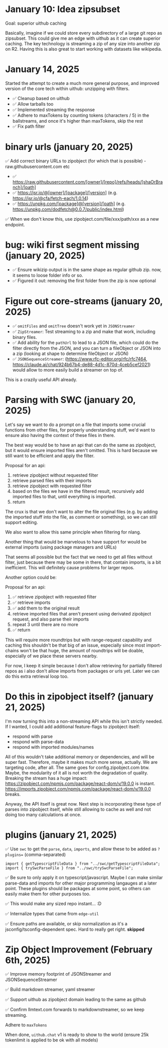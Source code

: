 # January 10: Idea zipsubset

Goal: superior uithub caching

Basically, imagine if we could store every subdirectory of a large git repo as zipsubset. This could give me an edge with uithub as it can create superior caching. The key technology is streaming a zip of any size into another zip on R2. Having this is also great to start working with datasets like wikipedia.

# January 14, 2025

Started the attempt to create a much more general purpose, and improved version of the core tech within uithub: unzipping with filters.

- ✅ Cleanup based on uithub
- ✅ Allow tarballs too
- ✅ Implemented streaming the response
- ✅ Adhere to maxTokens by counting tokens (characters / 5) in the ballstreams, and once it's higher than maxTokens, skip the rest
- ✅ Fix path filter

# binary urls (january 20, 2025)

✅ Add correct binary URLs to zipobject (for which that is possible) - raw.githubusercontent.com etc

- ✅ https://raw.githubusercontent.com/[owner]/[repo]/refs/heads/[shaOrBranch]/[path]
- ✅ https://jsr.io/@[owner]/[package]/[version] (e.g. https://jsr.io/@cfa/fetch-each/1.0.14)
- ✅ https://unpkg.com/[package]@[version]/[path] (e.g. https://unpkg.com/dodfetch@0.0.7/public/index.html)

✅ When we don't know this, use zipobject.com/file/xxx/path/xxx as a new endpoint.

# bug: wiki first segment missing (january 20, 2025)

- ✅ Ensure wikizip output is in the same shape as regular github zip. now, it seems to loose folder info or so.
- ✅ Figured it out: removing the first folder from the zip is now optional

# Figure out core-streams (january 20, 2025)

- ✅ `omitFiles` and `omitTree` doesn't work yet in `JSONStreamer`
- ✅ `ZipStreamer`: Test streaming to a zip and make that work, including binary files.
- ✅ Add ability for the `pathUrl` to lead to a JSON file, which could do the filter directly from the JSON, and you can turn a fileObject or JSON into a zip (looking at shape to determine fileObject or JSON)
- ✅ `JSONSequenceStreamer`: (https://www.rfc-editor.org/rfc/rfc7464, https://claude.ai/chat/924b67b4-de88-4d1c-870d-4ceb5cef2021) would allow to more easily build a streamer on top of.

This is a crazily useful API already.

# Parsing with SWC (january 20, 2025)

Let's say we want to do a prompt on a file that imports some crucial functions from other files, for properly understanding stuff, we'd want to ensure also having the context of these files in there.

The best way would be to have an api that can do the same as zipobject, but it would ensure imported files aren't omitted. This is hard because we still want to be efficient and apply the filter.

Proposal for an api:

1. retrieve zipobject without requested filter
2. retrieve parsed files with their imports
3. retrieve zipobject with requested filter
4. based on the files we have in the filtered result, recursively add imported files to that, until everything is imported.
5. return

The crux is that we don't want to alter the file original files (e.g. by adding the imported stuff into the file, as comment or something), so we can still support editing.

We also want to allow this same principle when filtering for nlang.

Another thing that would be marvelous to have support for would be external imports (using package managers and URLs)

That seems all possible but the fact that we need to get all files without filter, just because there may be some in there, that contain imports, is a bit inefficient. This will definitely cause problems for larger repos.

Another option could be:

Proposal for an api:

1. ✅ retrieve zipobject with requested filter
2. ✅ retrieve imports
3. ✅ add them to the original result
4. retrieve imported files that aren't present using derivated zipobject request, and also parse their imports
5. repeat 3 until there are no more
6. ✅ return

This will require more roundtrips but with range-request capability and caching this shouldn't be that big of an issue, especially since most import-chains won't be that huge, the amount of roundtrips will be doable, especially of we place these servers nearby.

For now, I keep it simple because I don't allow retrieving for partially filtered repos as i also don't allow imports from packages or urls yet. Later we can do this extra retrieval loop too.

# Do this in zipobject itself? (january 21, 2025)

I'm now turning this into a non-streaming API while this isn't strictly needed. If I wanted, I could add additional feature-flags to zipobject itself:

- respond with parse
- respond with parse-data
- respond with imported modules/names

All of this wouldn't take additional memory or dependencies, and will be super fast. Therefore, maybe it makes much more sense, actually. We are targeting code, after all. The same goes for config.zipobject.com btw. Maybe, the modularity of it all is not worth the degradation of quality. Breaking the stream has a huge impact: https://zipobject.com/npmjs.com/package/react-dom/v/19.0.0 is instant. https://imports.zipobject.com/npmjs.com/package/react-dom/v/19.0.0 breaks.

Anyway, the API itself is great now. Next step is incorporating these type of parses into zipobject itself, while still allowing to cache as well and not doing too many calculations at once.

# plugins (january 21, 2025)

✅ Use `swc` to get the `parse`, `data`, `imports`, and allow these to be added as `?plugins=` (comma-separated)

```
import { getTypescriptFileData } from "../swc/getTypescriptFileData";
import { trySwcParseFile } from "../swc/trySwcParseFile";
```

✅ Be sure to only apply it on typescript/javascript. Maybe I can make similar parse-data and imports for other major programming langauges at a later point. These plugins should be packages at some point, so others can easily make them for other purposes too.

✅ This would make any sized repo instant... :D

✅ Internalize types that came from `edge-util`

✅ Ensure paths are available, or skip normalization as it's a jsconfig/tsconfig-dependent spec. Hard to really get right. **skipped**

# Zip Object Improvement (February 6th, 2025)

✅ Improve memory footprint of JSONStreamer and JSONSequenceStreamer

✅ Build markdown streamer, yaml streamer

✅ Support uithub as zipobject domain leading to the same as github

✅ Confirm llmtext.com forwards to markdownstreamer, so we keep streaming.

Adhere to `maxTokens`

When done, `uithub.chat` v1 is ready to show to the world (ensure 25k tokenlimit is applied to be ok with all models)
